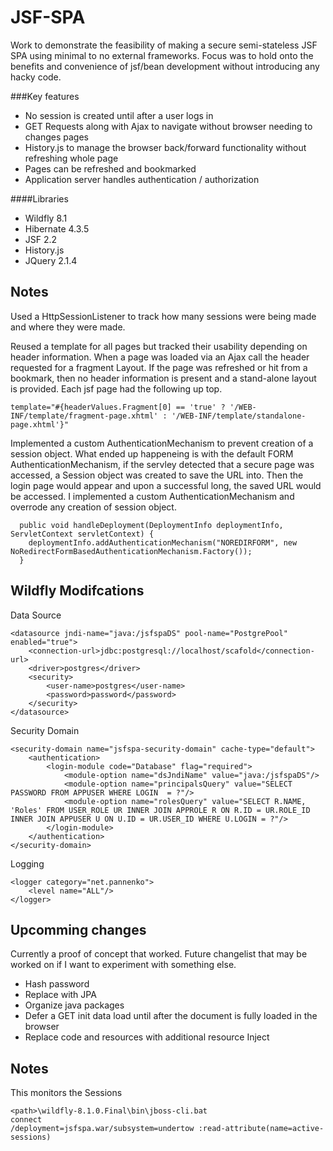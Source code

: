 # JSF-SPA

Work to demonstrate the feasibility of making a secure semi-stateless JSF SPA using minimal to no external frameworks.
Focus was to hold onto the benefits and convenience of jsf/bean development without introducing any hacky code.

###Key features
* No session is created until after a user logs in
* GET Requests along with Ajax to navigate without browser needing to changes pages
* History.js to manage the browser back/forward functionality without refreshing whole page
* Pages can be refreshed and bookmarked
* Application server handles authentication / authorization

####Libraries
* Wildfly 8.1
* Hibernate 4.3.5
* JSF 2.2
* History.js
* JQuery 2.1.4

## Notes

Used a HttpSessionListener to track how many sessions were being made and where they were made.

Reused a template for all pages but tracked their usability depending on header information. When a page was loaded via an Ajax call the header requested for a fragment Layout. If the page was refreshed or hit from a bookmark, then no header information is present and a stand-alone layout is provided. Each jsf page had the following up top.
```
template="#{headerValues.Fragment[0] == 'true' ? '/WEB-INF/template/fragment-page.xhtml' : '/WEB-INF/template/standalone-page.xhtml'}" 
```

Implemented a custom AuthenticationMechanism to prevent creation of a session object. What ended up happeneing is with the default FORM AuthenticationMechanism, if the servley detected that a secure page was accessed, a Session object was created to save the URL into. Then the login page would appear and upon a successful long, the saved URL would be accessed. I implemented a custom AuthenticationMechanism and overrode any creation of session object. 
```
  public void handleDeployment(DeploymentInfo deploymentInfo, ServletContext servletContext) {
    deploymentInfo.addAuthenticationMechanism("NOREDIRFORM", new NoRedirectFormBasedAuthenticationMechanism.Factory());
  }
```

## Wildfly Modifcations

Data Source
```
<datasource jndi-name="java:/jsfspaDS" pool-name="PostgrePool" enabled="true">
    <connection-url>jdbc:postgresql://localhost/scafold</connection-url>
    <driver>postgres</driver>
    <security>
        <user-name>postgres</user-name>
        <password>password</password>
    </security>
</datasource>
```
Security Domain
```
<security-domain name="jsfspa-security-domain" cache-type="default">
    <authentication>
        <login-module code="Database" flag="required">
            <module-option name="dsJndiName" value="java:/jsfspaDS"/>
            <module-option name="principalsQuery" value="SELECT PASSWORD FROM APPUSER WHERE LOGIN  = ?"/>
            <module-option name="rolesQuery" value="SELECT R.NAME, 'Roles' FROM USER_ROLE UR INNER JOIN APPROLE R ON R.ID = UR.ROLE_ID INNER JOIN APPUSER U ON U.ID = UR.USER_ID WHERE U.LOGIN = ?"/>
        </login-module>
    </authentication>
</security-domain>
```
Logging
```
<logger category="net.pannenko">
    <level name="ALL"/>
</logger>
```

## Upcomming changes

Currently a proof of concept that worked. Future changelist that may be worked on if I want to experiment with something else.
* Hash password
* Replace with JPA
* Organize java packages
* Defer a GET init data load until after the document is fully loaded in the browser
* Replace code and resources with additional resource Inject

## Notes

This monitors the Sessions
```
<path>\wildfly-8.1.0.Final\bin\jboss-cli.bat
connect
/deployment=jsfspa.war/subsystem=undertow :read-attribute(name=active-sessions)
```

